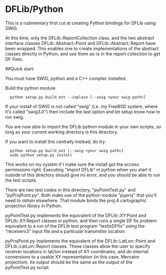 # DFLib/Python

This is a rudimentary first cut at creating Python bindings for DFLib using
SWIG.

At this time, only the DFLib::ReportCollection class, and the two abstract
interface classes DFLib::Abstract::Point and DFLib::Abstract::Report have
been wrapped.  This enables one to create implementations of the abstract
classes directly in Python, and use them as-is in the report collection to
get DF fixes.

##Quick start:

You must have SWIG, python and a C++ compiler installed.

Build the python module
```
  python setup.py build_ext --inplace [--swig <your swig path>]
```

If your install of SWIG is not called "swig" (i.e. my FreeBSD system,
where it's called "swig3.0") then include the last option and let
setup know how to run swig.

You are now able to import the DFLib python module in your own
scripts, so long as your current working directory is this directory.  

If you want to install this centrally instead, do try:
```
  python setup.py build_ext [--swig <your swig path>]
  sudo python setup.py install
```

This works on my system if I make sure the install got the access
permissions right.  Executing "import DFLib" in python when you start
it outside of this directory should give no error, and you should be able
to run the test scripts.

There are two test codes in this directory, "pyPointTest.py" and
"pyProjPoint.py".  Both make use of the python module "pyproj" that
you'll need to obtain elsewhere.  That module binds the proj.4
cartographic projection library in Python.

pyPointTest.py implements the equivalent of the DFLib::XY:Point and
DFLib::XY:Report classes in python, and then runs a single DF fix
problem equivalent to a run of the DFLib test program "testlsDFfix"
using the "receivers3" input file and a particular transmitter
location.

pyProjPoint.py implements the equivalent of
the DFLib::LatLon::Point and DFLib::LatLon::Report classes.  These
classes allow the user to specify receiver locations in lat/lon
instead of XY coordinates, and do internal conversions to a usable XY
representation (in this case, Mercator projection).  Its output should
be the same as the output of the pyPointTest.py script.

